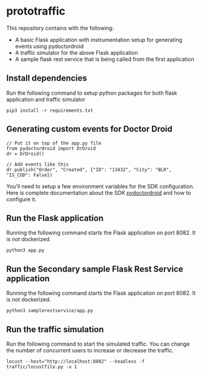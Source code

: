 # prototraffic
This repository contains with the following:
- A basic Flask application with instrumentation setup for generating events using pydoctordroid
- A traffic simulator for the above Flask application
- A sample flask rest service that is being called from the first application


## Install dependencies
Run the following command to setup python packages for both flask application and traffic simulator
```
pip3 install -r requirements.txt
```

## Generating custom events for Doctor Droid 
```
// Put it on top of the app.py file
from pydoctordroid import DrDroid
dr = DrDroid()

// Add events like this
dr.publish("Order", "Created", {"ID": "13432", "City": "BLR", "IS_COD": False})
```

You'll need to setup a few environment variables for the SDK configuration. Here is complete documentation about the SDK [pydoctordroid](https://github.com/DrDroidLab/drdroid-py) and how to configure it.

## Run the Flask application
Running the following command starts the Flask application on port 8082. It is not dockerized. 
```
python3 app.py
```

## Run the Secondary sample Flask Rest Service application
Running the following command starts the Flask application on port 8082. It is not dockerized. 
```
python3 samplerestservice/app.py
```

## Run the traffic simulation
Run the following command to start the simulated traffic. You can change the number of concurrent users to increase or decrease the traffic.
```
locust --host="http://localhost:8082" --headless -f traffic/locustfile.py -u 1
```